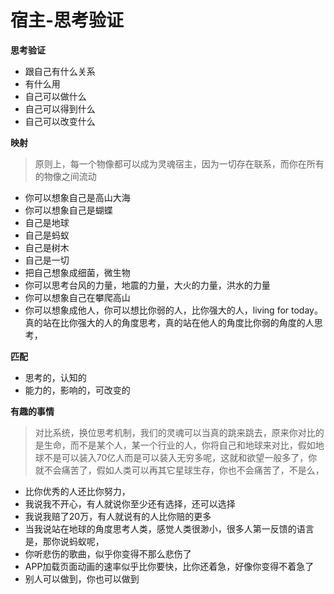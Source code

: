 # 宿主-思考验证



**思考验证**

* 跟自己有什么关系
* 有什么用
* 自己可以做什么
* 自己可以得到什么
* 自己可以改变什么

**映射**

> 原则上，每一个物像都可以成为灵魂宿主，因为一切存在联系，而你在所有的物像之间流动

* 你可以想象自己是高山大海
* 你可以想象自己是蝴蝶
* 自己是地球
* 自己是蚂蚁
* 自己是树木
* 自己是一切
* 把自己想象成细菌，微生物
* 你可以思考台风的力量，地震的力量，大火的力量，洪水的力量
* 你可以想象自己在攀爬高山
* 你可以想象成他人，你可以想比你弱的人，比你强大的人，living for today。真的站在比你强大的人的角度思考，真的站在他人的角度比你弱的角度的人思考，

**匹配**

* 思考的，认知的
* 能力的，影响的，可改变的

**有趣的事情**

> 对比系统，换位思考机制，我们的灵魂可以当真的跳来跳去，原来你对比的是生命，而不是某个人，某一个行业的人，你将自己和地球来对比，假如地球不是可以装入70亿人而是可以装入无穷多呢，这就和欲望一般多了，你就不会痛苦了，假如人类可以再其它星球生存，你也不会痛苦了，不是么，

* 比你优秀的人还比你努力，
* 我说我不开心，有人就说你至少还有选择，还可以选择
* 我说我赔了20万，有人就说有的人比你赔的更多
* 当我说站在地球的角度思考人类，感觉人类很渺小，很多人第一反馈的语言是，那你说蚂蚁呢，
* 你听悲伤的歌曲，似乎你变得不那么悲伤了
* APP加载页面动画的速率似乎比你要快，比你还着急，好像你变得不着急了
* 别人可以做到，你也可以做到

